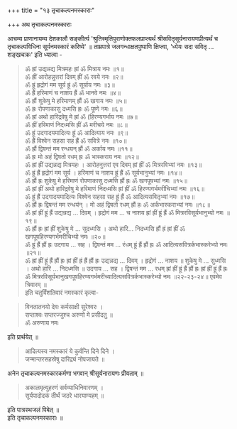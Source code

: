 +++
title = "१३ तृचाकल्पनमस्काराः"

+++
अथ तृचाकल्पनमस्काराः  

आचम्य प्राणानायम्य देशकालौ सङ्कीर्त्य 'श्रुतिस्मृतिपुराणोक्तफलप्राप्त्यर्थं श्रीसवितृसूर्यनारायणप्रीत्यर्थं च तृचाकल्पविधिना सूर्यनमस्कारं करिष्ये' ॥ ताम्रपात्रे जलगन्धाक्षतपुष्पाणि क्षिप्त्वा, 'ध्येयः सदा सवितृ ... शङ्खचक्रः' इति ध्यात्वा -  
> ॐ ह्रां उद्यन्नद्य मित्रमहः ह्रां ॐ मित्राय नमः ॥१॥  
ॐ ह्रीं आरोहन्नुत्तरां दिवम् ह्रीं ॐ रवये नमः ॥२॥  
ॐ ह्रूं हृद्रोगं मम सूर्य ह्रूं ॐ सूर्याय नमः ॥३॥  
ॐ ह्रैं हरिमाणं च नाशय ह्रैं ॐ भानवे नमः ॥४॥  
ॐ ह्रौं शुकेषु मे हरिमाणम् ह्रौं ॐ खगाय नमः ॥५॥  
ॐ ह्रः रोपणाकासु दध्मसि ह्रः ॐ पूष्णे नमः ॥६॥  
ॐ ह्रां अथो हारिद्रवेषु मे ह्रां ॐ (हिरण्यगर्भाय नमः ॥७॥  
ॐ ह्रीं हरिमाणं निदध्मसि ह्रीं ॐ मरीचये नमः ॥८॥  
ॐ ह्रूं उदगादयमादित्यः ह्रूं ॐ आदित्याय नमः ॥९॥  
ॐ ह्रैं विश्वेन सहसा सह ह्रैं ॐ सवित्रे नमः ॥१०॥  
ॐ ह्रौं द्विषन्तं मम रन्धयन् ह्रौं ॐ अर्काय नमः ॥११॥  
ॐ ह्रः मो अहं द्विषतो रधम् ह्रः ॐ भास्कराय नमः ॥१२॥  
ॐ ह्रां ह्रीं उद्यन्नद्य मित्रमहः । आरोहनुत्तरां एव दिवम् ह्रां ह्रीं ॐ मित्ररविभ्यां नमः ॥१३॥  
ॐ ह्रूं ह्रैं हृद्रोगं मम सूर्य । हरिमाणं च नाशय ह्रूं ह्रैं ॐ सूर्यभानुभ्यां नमः ॥१४॥  
ॐ ह्रौं ह्रः शुकेषु मे हरिमाणं रोपणाकासु दध्मसि ह्रौं ह्रः ॐ खगपूषभ्यां नमः ॥१५॥  
ॐ ह्रां ह्रीं अथो हारिद्रवेषु मे हरिमाणं निदध्मसि ह्रां ह्रीं ॐ हिरण्यगर्भमरीचिभ्यां नमः ॥१६॥  
ॐ ह्रूं ह्रैं उदगादयमादित्यः विश्वेन सहसा सह ह्रूं ह्रैं ॐ आदित्यसवितृभ्यां नमः ॥१७॥  
ॐ ह्रौं ह्रः द्विषन्तं मम रन्धय॑न् । मो अहं द्विषतो रधम् ह्रौं हः ॐ अर्कभास्कराभ्यां नमः ॥१८॥  
ॐ ह्रां ह्रीं ह्रूं ह्रैं उद्यन्नद्य ... दिवम् । हृद्रोगं मम ... च नाशय ह्रां ह्रीं ह्रूं ह्रैं ॐ मित्ररविसूर्यभानुभ्यो नमः ॥१९॥  
ॐ ह्रौं ह्रः ह्रां ह्रीं शुकेषु मे ... सुदध्मसि । अथो हारि... निदध्मसि ह्रौं ह्रं ह्रां ह्रीं ॐ खगपूषहिरण्यगर्भमरीचिभ्यो नमः ॥२०॥  
ॐ ह्रूं ह्रैं ह्रौं ह्रः उदगाय ... सह । द्विषन्तं मम ... रंधम् ह्रूं ह्रैं ह्रौं ह्रः ॐ आदित्यसवित्रर्कभास्करेभ्यो नमः ॥२१॥  
ॐ ह्रां ह्रीं ह्रूं ह्रैं ह्रौं ह्रः ह्रां ह्रीं ह्रं ह्रैं ह्रौं ह्रः उद्यन्नद्य ... दिवम् । हृद्रोगं ... नाशय ॥ शुकेषु मे ... सुध्मसि । अथो हारि ... निदध्मसि ॥ उदगाय ... सह । द्विषन्तं मम ... रधम् ह्रां ह्रीं ह्रूं ह्रैं ह्रौं ह्रः ह्रां ह्रीं ह्रूं ह्रैं ह्रः ॐ मित्ररविसूर्यभानुखगपूषहिरण्यगर्भमरीच्यादित्यसवित्रर्कभास्करेभ्यो नमः ॥२२-२३-२४॥ 
एवमेव त्रिवारम् ॥  
इति चतुर्विंशतिवारं नमस्कारं कृत्वा- 

> विनतातनयो देवः कर्मसाक्षी सुरेश्वरः ।  
सप्ताश्वः सप्तरज्जुश्च अरुणो मे प्रसीदतु ॥   
ॐ अरुणाय नमः  

इति प्रार्थयेत् ॥  

> आदित्यस्य नमस्कारं ये कुर्वन्ति दिने दिने ।  
जन्मान्तरसहस्रेषु दारिद्र्यं नोपजायते ॥    

अनेन तृचाकल्पनमस्कारकर्मणा भगवान् श्रीसूर्यनारायणः प्रीयताम् ॥  

> अकालमृत्युहरणं सर्वव्याधिनिवारणम् ।  
सूर्यपादोदकं तीर्थं जठरे धारयाम्यहम् ॥  

इति पात्रस्थजलं पिबेत् ॥  
इति तृचाकल्पनमस्काराः ॥

